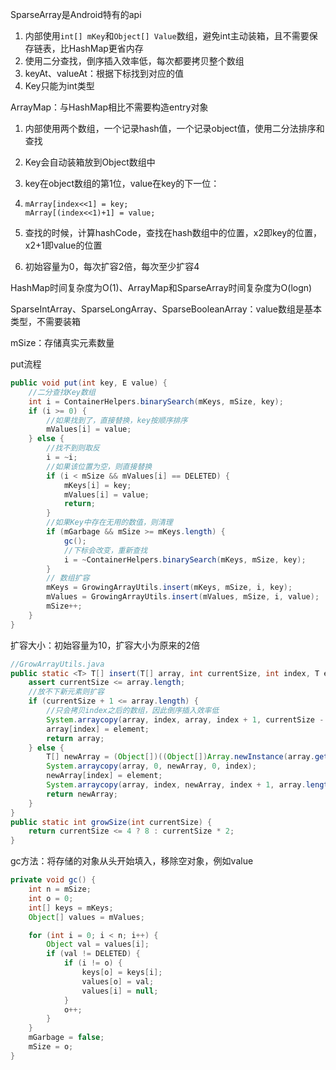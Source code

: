 SparseArray是Android特有的api

1. 内部使用`int[] mKey`和`Object[] Value`数组，避免int主动装箱，且不需要保存链表，比HashMap更省内存
2. 使用二分查找，倒序插入效率低，每次都要拷贝整个数组
3. keyAt、valueAt：根据下标找到对应的值
4. Key只能为int类型

ArrayMap：与HashMap相比不需要构造entry对象

1. 内部使用两个数组，一个记录hash值，一个记录object值，使用二分法排序和查找

2. Key会自动装箱放到Object数组中

3. key在object数组的第1位，value在key的下一位：

4. ```
   mArray[index<<1] = key;
   mArray[(index<<1)+1] = value;
   ```

5. 查找的时候，计算hashCode，查找在hash数组中的位置，x2即key的位置，x2+1即value的位置

5. 初始容量为0，每次扩容2倍，每次至少扩容4

HashMap时间复杂度为O(1)、ArrayMap和SparseArray时间复杂度为O(logn)

SparseIntArray、SparseLongArray、SparseBooleanArray：value数组是基本类型，不需要装箱

mSize：存储真实元素数量

put流程

```java
public void put(int key, E value) {
    //二分查找Key数组
    int i = ContainerHelpers.binarySearch(mKeys, mSize, key);
    if (i >= 0) {
        //如果找到了，直接替换，key按顺序排序
        mValues[i] = value;
    } else {
        //找不到则取反
        i = ~i;
        //如果该位置为空，则直接替换
        if (i < mSize && mValues[i] == DELETED) {
            mKeys[i] = key;
            mValues[i] = value;
            return;
        }
        //如果Key中存在无用的数值，则清理
        if (mGarbage && mSize >= mKeys.length) {
            gc();
            //下标会改变，重新查找
            i = ~ContainerHelpers.binarySearch(mKeys, mSize, key);
        }
        // 数组扩容
        mKeys = GrowingArrayUtils.insert(mKeys, mSize, i, key);
        mValues = GrowingArrayUtils.insert(mValues, mSize, i, value);
        mSize++;
    }
}
```

扩容大小：初始容量为10，扩容大小为原来的2倍

```java
//GrowArrayUtils.java
public static <T> T[] insert(T[] array, int currentSize, int index, T element) {
    assert currentSize <= array.length;
    //放不下新元素则扩容
    if (currentSize + 1 <= array.length) {
        //只会拷贝index之后的数组，因此倒序插入效率低
        System.arraycopy(array, index, array, index + 1, currentSize - index);
        array[index] = element;
        return array;
    } else {
        T[] newArray = (Object[])((Object[])Array.newInstance(array.getClass().getComponentType(), growSize(currentSize)));
        System.arraycopy(array, 0, newArray, 0, index);
        newArray[index] = element;
        System.arraycopy(array, index, newArray, index + 1, array.length - index);
        return newArray;
    }
}
public static int growSize(int currentSize) {
    return currentSize <= 4 ? 8 : currentSize * 2;
}
```

gc方法：将存储的对象从头开始填入，移除空对象，例如value

```java
private void gc() {
    int n = mSize;
    int o = 0;
    int[] keys = mKeys;
    Object[] values = mValues;

    for (int i = 0; i < n; i++) {
        Object val = values[i];
        if (val != DELETED) {
            if (i != o) {
                keys[o] = keys[i];
                values[o] = val;
                values[i] = null;
            }
            o++;
        }
    }
    mGarbage = false;
    mSize = o;
}
```

